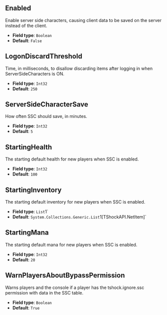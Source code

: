 ## Enabled  
Enable server side characters, causing client data to be saved on the server instead of the client.
* **Field type**: `Boolean`
* **Default**: `False`

## LogonDiscardThreshold  
Time, in milliseconds, to disallow discarding items after logging in when ServerSideCharacters is ON.
* **Field type**: `Int32`
* **Default**: `250`

## ServerSideCharacterSave  
How often SSC should save, in minutes.
* **Field type**: `Int32`
* **Default**: `5`

## StartingHealth  
The starting default health for new players when SSC is enabled.
* **Field type**: `Int32`
* **Default**: `100`

## StartingInventory  
The starting default inventory for new players when SSC is enabled.
* **Field type**: `List`1`
* **Default**: `System.Collections.Generic.List`1[TShockAPI.NetItem]`

## StartingMana  
The starting default mana for new players when SSC is enabled.
* **Field type**: `Int32`
* **Default**: `20`

## WarnPlayersAboutBypassPermission  
Warns players and the console if a player has the tshock.ignore.ssc permission with data in the SSC table.
* **Field type**: `Boolean`
* **Default**: `True`

